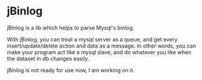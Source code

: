 

jBinlog
========

jBinlog is a lib which helps to parse Mysql's binlog.

With jBinlog, you can treat a mysql server as a queue, and get every
insert/update/delete action and data as a message. In other words, you 
can make your program act like a mysql slave, and do whatever you like
when the dataset in db changes easily.

jBinlog is not ready for use now, I am working on it.
